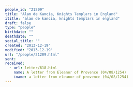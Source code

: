 ```yaml
---
people_id: "21209"
title: "Alan de Kancia, Knights Templars in England"
ititle: "alan de kancia, knights templars in england"
draft: false
type: "people"
birthdate: ""
deathdate: ""
social_title: ""
created: "2013-12-19"
modified: "2013-12-19"
url: "/people/21209.html"
sent:
received:
  - url: letter/618.html
    name: A letter from Eleanor of Provence (04/08/1254)
    iname: a letter from eleanor of provence (04/08/1254)
---
```

